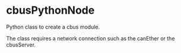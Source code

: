 # cbusPythonNode
Python class to create a cbus module.

The class requires a network connection such as the canEther or the cbusServer.
